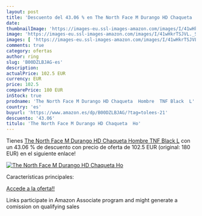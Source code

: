 ```yaml
---
layout: post
title: 'Descuento del 43.06 % en The North Face M Durango HD Chaqueta  Ho'
date: 
thumbnailImage: 'https://images-eu.ssl-images-amazon.com/images/I/41wHkrTSJVL._SL200_.jpg'
image: 'https://images-eu.ssl-images-amazon.com/images/I/41wHkrTSJVL._SL200_.jpg'
images: [ 'https://images-eu.ssl-images-amazon.com/images/I/41wHkrTSJVL._SL200_.jpg' ]
comments: true
category: ofertas
author: ring
slug: 'B00DZLBJAG-es'
description:
actualPrice: 102.5 EUR
currency: EUR
price: 102.5
comparePrice: 180 EUR
inStock: true
prodname: 'The North Face M Durango HD Chaqueta  Hombre  TNF Black  L'
country: 'es'
buyurl: 'https://www.amazon.es/dp/B00DZLBJAG/?tag=tolees-21'
descuento: '43.06'
titulo: 'The North Face M Durango HD Chaqueta  Ho'
---
```


Tienes [The North Face M Durango HD Chaqueta  Hombre  TNF Black  L](https://www.amazon.es/dp/B00DZLBJAG/?tag=tolees-21) con un 43.06 % de descuento con precio de oferta de 102.5 EUR (original: 180 EUR) en el siguiente enlace!

[![The North Face M Durango HD Chaqueta  Ho](https://images-eu.ssl-images-amazon.com/images/I/41wHkrTSJVL._SL200_.jpg)](https://www.amazon.es/dp/B00DZLBJAG/?tag=tolees-21)

Características principales:


[Accede a la oferta!!](https://www.amazon.es/dp/B00DZLBJAG/?tag=tolees-21)

Links participate in Amazon Associate program and might generate a comission on qualifying sales


